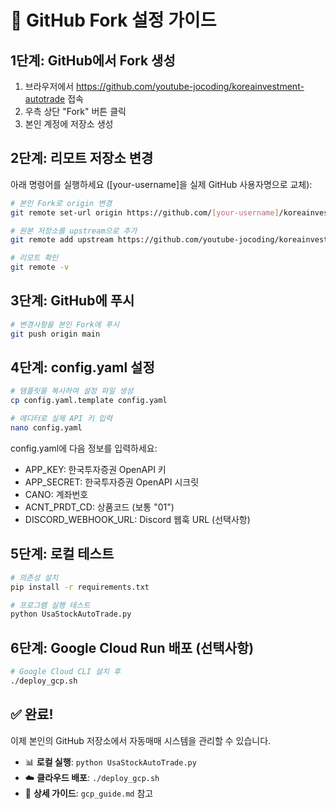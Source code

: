 # 🔄 GitHub Fork 설정 가이드

## 1단계: GitHub에서 Fork 생성

1. 브라우저에서 https://github.com/youtube-jocoding/koreainvestment-autotrade 접속
2. 우측 상단 "Fork" 버튼 클릭
3. 본인 계정에 저장소 생성

## 2단계: 리모트 저장소 변경

아래 명령어를 실행하세요 ([your-username]을 실제 GitHub 사용자명으로 교체):

```bash
# 본인 Fork로 origin 변경
git remote set-url origin https://github.com/[your-username]/koreainvestment-autotrade.git

# 원본 저장소를 upstream으로 추가
git remote add upstream https://github.com/youtube-jocoding/koreainvestment-autotrade.git

# 리모트 확인
git remote -v
```

## 3단계: GitHub에 푸시

```bash
# 변경사항을 본인 Fork에 푸시
git push origin main
```

## 4단계: config.yaml 설정

```bash
# 템플릿을 복사하여 설정 파일 생성
cp config.yaml.template config.yaml

# 에디터로 실제 API 키 입력
nano config.yaml
```

config.yaml에 다음 정보를 입력하세요:
- APP_KEY: 한국투자증권 OpenAPI 키
- APP_SECRET: 한국투자증권 OpenAPI 시크릿
- CANO: 계좌번호
- ACNT_PRDT_CD: 상품코드 (보통 "01")
- DISCORD_WEBHOOK_URL: Discord 웹훅 URL (선택사항)

## 5단계: 로컬 테스트

```bash
# 의존성 설치
pip install -r requirements.txt

# 프로그램 실행 테스트
python UsaStockAutoTrade.py
```

## 6단계: Google Cloud Run 배포 (선택사항)

```bash
# Google Cloud CLI 설치 후
./deploy_gcp.sh
```

## ✅ 완료!

이제 본인의 GitHub 저장소에서 자동매매 시스템을 관리할 수 있습니다.

- 📊 **로컬 실행**: `python UsaStockAutoTrade.py`
- ☁️ **클라우드 배포**: `./deploy_gcp.sh`
- 📖 **상세 가이드**: `gcp_guide.md` 참고